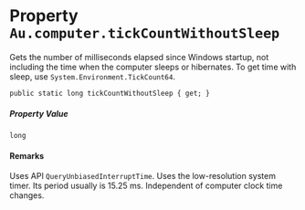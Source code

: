 # Property `Au.computer.tickCountWithoutSleep`

Gets the number of milliseconds elapsed since Windows startup, not including the time when the computer sleeps or hibernates. To get time with sleep, use `System.Environment.TickCount64`.

```
public static long tickCountWithoutSleep { get; }
```

##### Property Value

`long`

#### Remarks

Uses API `QueryUnbiasedInterruptTime`. Uses the low-resolution system timer. Its period usually is 15.25 ms. Independent of computer clock time changes.